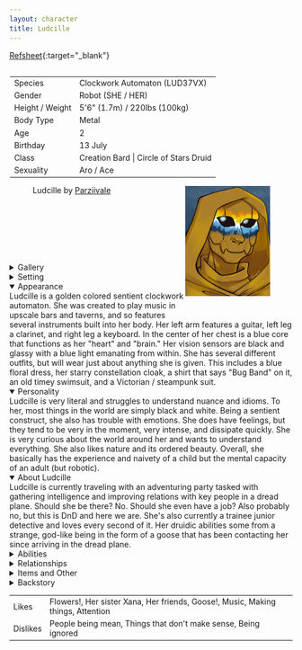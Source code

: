 ```yaml
---
layout: character
title: Ludcille
---
```


[Refsheet](https://refsheet.net/youhoo1234/ludcy){:target="\_blank"}

<div style="width: 100%; padding: 0.1em;">
<table>
    <tr>
        <td>Species</td>
        <td>Clockwork Automaton (LUD37VX)</td>
    </tr>
    <tr>
        <td>Gender</td>
        <td>Robot (SHE / HER)</td>
    </tr>
    <tr>
        <td>Height / Weight</td>
        <td>5'6" (1.7m) / 220lbs (100kg)</td>
    </tr>
    <tr>
        <td>Body Type</td>
        <td>Metal</td>
    </tr>
    <tr>
        <td>Age</td>
        <td>2</td>
    </tr>
    <tr>
        <td>Birthday</td>
        <td>13 July</td>
    </tr>
    <tr>
        <td>Class</td>
        <td>Creation Bard | Circle of Stars Druid</td>
    </tr>
    <tr>
        <td>Sexuality</td>
        <td>Aro / Ace</td>
    </tr>
</table>
<figure>
<img style="float: right; width: 35%; padding: 0.1em; margin-bottom: 2em; min-width:4cm;" src="../images/aro ludcy.png" alt="A picture of Ludcy" title="Ludcy by Parziivale">
<figcaption style="margin-bottom: 8.5em">Ludcille by <a  href="https://linktr.ee/parziivale" target="\_blank">Parziivale</a></figcaption>
</figure>
</div>

<details><summary>Gallery</summary>
 <!-- The grid: four columns -->
<div class="row">
  <div class="column">
    <img src="../images/charasheet-hannah-final-lq.jpg" alt="Ludcy by SilverSteampunk" onclick="myFunction(this);">
  </div>
  <div class="column">
    <img src="../images/chibicille.png" alt="Chibi Ludcy" onclick="myFunction(this);">
  </div>
  <div class="column">
    <img src="../images/potluck_2022_ludcille.png" alt="Ludcy by CheshireSmiling" onclick="myFunction(this);">
  </div>
  <div class="column">
    <img src="../images/ludcille.jpg" alt="Ludcille in a dress" onclick="myFunction(this);">
  </div>
  <div class="column">
    <img src="../images/xana_ludcy_hug_remastered.jpg" alt="Hugging Xana" onclick="myFunction(this);">
  </div>
  <div class="column">
    <img src="../images/ludcy_hugs_arael_remastered.jpg" alt="Huggin Arael" onclick="myFunction(this);">
  </div>
  <div class="column">
    <img src="../images/image0.jpg" alt="Ludcy and Bina by Athena" onclick="myFunction(this);">
  </div>
  <div class="column">
    <img src="../images/Ludcille_flat_color_watermarked.jpg" alt="Ludcy by Avanciia" onclick="myFunction(this);">
  </div>

</div>

<!-- The expanding image container -->
<div class="container">
  <!-- Close the image -->
  <span onclick="this.parentElement.style.display='none'" class="closebtn">&times;</span>

  <!-- Expanded image -->
  <img id="expandedImg" style="width:100%">

  <!-- Image text -->
  <div id="imgtext"></div>
</div> 
<br>
</details>

<details><summary>Setting</summary>
I play Ludcille a slightly homebrewed Forgotten Realms setting (basically, little bit of steampunk has been added since it's "in the future" of the current 5e timeline, plenty of VR's guide / dread plane shenanigans, and ignoring any problematic WoTC weirdness).
</details>

<details open><summary>Appearance</summary>
Ludcille is a golden colored sentient clockwork automaton. She was created to play music in upscale bars and taverns, and so features several instruments built into her body. Her left arm features a guitar, left leg a clarinet, and right leg a keyboard. In the center of her chest is a blue core that functions as her "heart" and "brain." Her vision sensors are black and glassy with a blue light emanating from within. She has several different outfits, but will wear just about anything she is given. This includes a blue floral dress, her starry constellation cloak, a shirt that says "Bug Band" on it, an old timey swimsuit, and a Victorian / steampunk suit. 
</details>

<details open><summary>Personality</summary>
Ludcille is very literal and struggles to understand nuance and idioms. To her, most things in the world are simply black and white. Being a sentient construct, she also has trouble with emotions. She does have feelings, but they tend to be very in the moment, very intense, and dissipate quickly. She is very curious about the world around her and wants to understand everything. She also likes nature and its ordered beauty. Overall, she basically has the experience and naivety of a child but the mental capacity of an adult (but robotic).
</details>

<details open><summary>About Ludcille</summary>
Ludcille is currently traveling with an adventuring party tasked with gathering intelligence and improving relations with key people in a dread plane. Should she be there? No. Should she even have a job? Also probably no, but this is DnD and here we are. She's also currently a trainee junior detective and loves every second of it. Her druidic abilities some from a strange, god-like being in the form of a goose that has been contacting her since arriving in the dread plane.


<details><summary>Abilities</summary>
<b>Strength:</b> Very Low || <b>Dexterity:</b> Average  || <b>Constitution:</b> Very High || <b>Intelligence:</b> High || <b>Wisdom:</b> Very High || <b>Charisma:</b> Average
    <ul>
        <li>She is very perceptive and insightful, though due to her inexperience she sometimes struggles to interpret what she notices about people.</li>
        <li>She can play many instruments, including a contrabass saxophone and accordion.</li>
        <li>She dislikes fighting but when necessary uses chakrams, claws, or spells.</li>
    </ul>
</details>

<details><summary>Relationships</summary>
    <ul>
        <li><b>Family:</b> technically, she has no family. However, she stayed with a family of tortles for a time when she was first gaining sentience. She also considers her changeling friend Xana to be her sister.</li>
        <li><b>Friends:</b> Ludcille will consider anyone who is vaguely nice to her a friend. Her "friends" do not always agree. Really, she is closest with those in the party, especially the lawyer in the party Arael that has taken to teaching her.</li>
    </ul>
</details>

<details><summary>Items and Other</summary>
    <ul>
        <li><b>Regalia of the Dark Lady:</b> her magical constellation cloak that was gifted to her by a follower of Eilistraee. She also modified it with another magic item so now it can let her enter the ethereal or teleport an ally away from danger.</li>
        <li><b>Whistle of the Wild:</b> a whistle that lets her cast animal friendship</li>
        <li><b>Bug Band shirt:</b> this isn't magical, she just likes it. From a bug rock concert by a group of Thri-Kreen.</li>
        <li><b>Cindered Heart:</b> a magical necklace made for her that contains the spirit of a powder monkey.</li>
        <li><b>Scissors of Shadow Snipping:</b> giant scissors that can detach a shadow from someone. She's now friends with her own shadow.</li>
    </ul>
</details>

<details><summary>Backstory</summary>
Ludcille used to reside in an upscale tavern called the Lavender Longue. Over time, she slowly started to gain sentience. Her owner was oblivious to this, and his mistreatment of her came to a head when he threatened to have her core reset. He attempted to restrain her in the tavern's backroom until he could contact the company that created her for maintenance, but in a panic Ludcille resisted and escaped. In the process she was injured and her owner died, but this barely registered to her. She was found by another construct and investigator Quintin (my character Flossie's husband) who made sure she got help and shelter. Later she met Xana and the two became fast friends. They then applied to the same job, which ended up being the adventuring party she now travels with.

<ul>
    <li><a href="https://docs.google.com/document/d/1SjglZZqY-l3_n2comGD6Gu6YD97ZU6qmN4GQAhpL-JY/edit?usp=sharing" target="\_blank">Story about her gaining sentience</a></li>
    <li><a href="https://drive.google.com/file/d/1D89Ewsxh7l1suEyeik2JKzHocpnz0oSq/view?usp=sharing" target="\_blank">Ludcille's manual</a></li>
</ul>
</details>

<table style="width: auto; float: none;">
    <tr>
        <td>Likes</td>
        <td>Flowers!, Her sister Xana, Her friends, Goose!, Music, Making things, Attention</td>
    </tr>
    <tr>
        <td>Dislikes</td>
        <td>People being mean, Things that don't make sense, Being ignored</td>
    </tr>
</table>

</details>